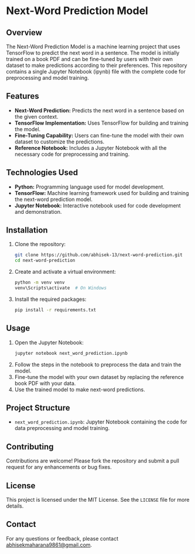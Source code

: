 # Next-Word Prediction Model

## Overview
The Next-Word Prediction Model is a machine learning project that uses TensorFlow to predict the next word in a sentence. The model is initially trained on a book PDF and can be fine-tuned by users with their own dataset to make predictions according to their preferences. This repository contains a single Jupyter Notebook (ipynb) file with the complete code for preprocessing and model training.

## Features
- **Next-Word Prediction:** Predicts the next word in a sentence based on the given context.
- **TensorFlow Implementation:** Uses TensorFlow for building and training the model.
- **Fine-Tuning Capability:** Users can fine-tune the model with their own dataset to customize the predictions.
- **Reference Notebook:** Includes a Jupyter Notebook with all the necessary code for preprocessing and training.

## Technologies Used
- **Python:** Programming language used for model development.
- **TensorFlow:** Machine learning framework used for building and training the next-word prediction model.
- **Jupyter Notebook:** Interactive notebook used for code development and demonstration.

## Installation
1. Clone the repository:
    ```bash
    git clone https://github.com/abhisek-13/next-word-prediction.git
    cd next-word-prediction
    ```
2. Create and activate a virtual environment:
    ```bash
    python -m venv venv
    venv\Scripts\activate  # On Windows
    ```
3. Install the required packages:
    ```bash
    pip install -r requirements.txt
    ```

## Usage
1. Open the Jupyter Notebook:
    ```bash
    jupyter notebook next_word_prediction.ipynb
    ```
2. Follow the steps in the notebook to preprocess the data and train the model.
3. Fine-tune the model with your own dataset by replacing the reference book PDF with your data.
4. Use the trained model to make next-word predictions.

## Project Structure
- `next_word_prediction.ipynb`: Jupyter Notebook containing the code for data preprocessing and model training.

## Contributing
Contributions are welcome! Please fork the repository and submit a pull request for any enhancements or bug fixes.

## License
This project is licensed under the MIT License. See the `LICENSE` file for more details.

## Contact
For any questions or feedback, please contact [abhisekmaharana9861@gmail.com](abhisekmaharana9861@gmail.com).
